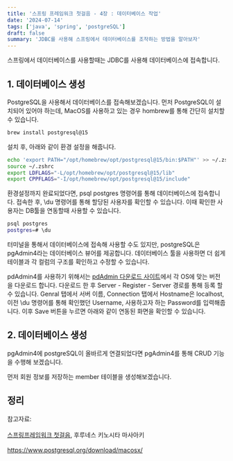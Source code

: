 ```yaml
---
title: '스프링 프레임워크 첫걸음 - 4장 : 데이터베이스 작업'
date: '2024-07-14'
tags: ['java', 'spring', 'postgreSQL']
draft: false
summary: 'JDBC를 사용해 스프링에서 데이터베이스를 조작하는 방법을 알아보자'
---
```


스프링에서 데이터베이스를 사용할때는 JDBC를 사용해 데이터베이스에 접속합니다. 

## 1. 데이터베이스 생성

PostgreSQL을 사용해서 데이터베이스를 접속해보겠습니다. 먼저 PostgreSQL이 설치되어 있어야 하는데, MacOS를 사용하고 있는 경우 hombrew를 통해 간단히 설치할 수 있습니다. 

```bash
brew install postgresql@15
```

설치 후, 아래와 같이 환경 설정을 해줍니다.

```bash
echo 'export PATH="/opt/homebrew/opt/postgresql@15/bin:$PATH"' >> ~/.zshrc
source ~/.zshrc
export LDFLAGS="-L/opt/homebrew/opt/postgresql@15/lib"
export CPPFLAGS="-I/opt/homebrew/opt/postgresql@15/include"
```

환경설정까지 완료되었다면, psql postgres 명령어를 통해 데이터베이스에 접속합니다. 접속한 후, \du 명령어를 통해 할당된 사용자를 확인할 수 있습니다. 이때 확인한 사용자는 DB툴을 연동할때 사용할 수 있습니다.

```bash
psql postgres
postgres=# \du
```

터미널을 통해서 데이터베이스에 접속해 사용할 수도 있지만, postgreSQL은 pgAdmin4라는 데이터베이스 뷰어를 제공합니다. 데이터베이스 툴을 사용하면 더 쉽게 테이블과 각 컬럼의 구조를 확인하고 수정할 수 있습니다.

pdAdmin4를 사용하기 위해서는 [pdAdmin 다운로드 사이트](https://www.pgadmin.org/download/)에서 각 OS에 맞는 버전을 다운로드 합니다. 다운로드 한 후 Server - Register - Server 경로를 통해 등록 할 수 있습니다. Genral 탭에서 서버 이름, Connection 탭에서 Hostname은 localhost, 이전 \du 명령어를 통해 확인했던 Username, 사용하고자 하는 Password를 입력해줍니다. 이후 Save 버튼을 누르면 아래와 같이 연동된 화면을 확인할 수 있습니다. 


## 2. 데이터베이스 생성
pgAdmin4에 postgreSQL이 올바르게 연결되었다면 pgAdmin4를 통해 CRUD 기능을 수행해 보겠습니다.

먼저 회원 정보를 저장하는 member 테이블을 생성해보겠습니다. 





## 정리




참고자료: <br></br>[스프링프레임워크 첫걸음](https://www.aladin.co.kr/shop/wproduct.aspx?ItemId=301096602), 후루네스 키노시타 마사아키<br></br>https://www.postgresql.org/download/macosx/

